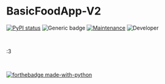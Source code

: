 # BasicFoodApp-V2
[![PyPI status](https://img.shields.io/pypi/status/ansicolortags.svg)](https://pypi.python.org/pypi/ansicolortags/)
![Generic badge](https://img.shields.io/badge/Development%3f-Ongoing-green.svg)
[![Maintenance](https://img.shields.io/badge/Maintained%3F-yes-green.svg)](https://GitHub.com/Naereen/StrapDown.js/graphs/commit-activity)
![Developer](https://img.shields.io/badge/Developer-ChristianJude23-blue)

</br>

:3

</br>

[![forthebadge made-with-python](http://ForTheBadge.com/images/badges/made-with-python.svg)](https://www.python.org/)

